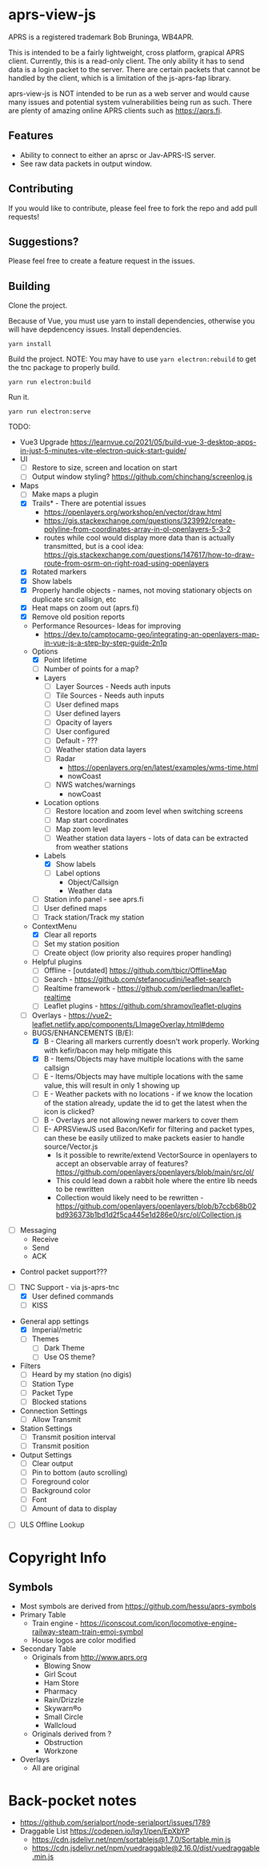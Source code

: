 # aprs-view-js

APRS is a registered trademark Bob Bruninga, WB4APR.

This is intended to be a fairly lightweight, cross platform, grapical APRS client.  Currently, this is a read-only client.  The only ability it has to send data is a login packet to the server.  There are certain packets that cannot be handled by the client, which is a limitation of the js-aprs-fap library.

aprs-view-js is NOT intended to be run as a web server and would cause many issues and potential system vulnerabilities being run as such.  There are plenty of amazing online APRS clients such as https://aprs.fi.

## Features
* Ability to connect to either an aprsc or Jav-APRS-IS server.
* See raw data packets in output window.

## Contributing
If you would like to contribute, please feel free to fork the repo and add pull requests!

## Suggestions?
Please feel free to create a feature request in the issues.

## Building
Clone the project.

Because of Vue, you must use yarn to install dependencies, otherwise you will have depdencency issues.
Install dependencies.
```
yarn install
```

Build the project.
NOTE: You may have to use ```yarn electron:rebuild``` to get the tnc package to properly build.
```
yarn run electron:build
```

Run it.
```
yarn run electron:serve
```

TODO:
* Vue3 Upgrade https://learnvue.co/2021/05/build-vue-3-desktop-apps-in-just-5-minutes-vite-electron-quick-start-guide/
* UI
    - [ ] Restore to size, screen and location on start
    - [ ] Output window styling? https://github.com/chinchang/screenlog.js
* Maps
    - [ ] Make maps a plugin
    - [x] Trails* - There are potential issues
        - https://openlayers.org/workshop/en/vector/draw.html
        - https://gis.stackexchange.com/questions/323992/create-polyline-from-coordinates-array-in-ol-openlayers-5-3-2
        - routes while cool would display more data than is actually transmitted, but is a cool idea: https://gis.stackexchange.com/questions/147617/how-to-draw-route-from-osrm-on-right-road-using-openlayers
    - [x] Rotated markers
    - [x] Show labels
    - [x] Properly handle objects - names, not moving stationary objects on duplicate src callsign, etc
    - [x] Heat maps on zoom out (aprs.fi)
    - [x] Remove old position reports
    - Performance Resources- Ideas for improving
        - https://dev.to/camptocamp-geo/integrating-an-openlayers-map-in-vue-js-a-step-by-step-guide-2n1p
    - Options
        - [x] Point lifetime
        - [ ] Number of points for a map?
        - Layers
            - [ ] Layer Sources - Needs auth inputs
            - [ ] Tile Sources - Needs auth inputs
            - [ ] User defined maps
            - [ ] User defined layers
            - [ ] Opacity of layers
            - [ ] User configured
            - [ ] Default - ???
            - [ ] Weather station data layers
            - [ ] Radar
                - https://openlayers.org/en/latest/examples/wms-time.html
                - nowCoast
            - [ ] NWS watches/warnings
                - nowCoast
        - Location options
            - [ ] Restore location and zoom level when switching screens
            - [ ] Map start coordinates
            - [ ] Map zoom level
            - [ ] Weather station data layers - lots of data can be extracted from weather stations
        - Labels
            - [x] Show labels
            - [ ] Label options
                - Object/Callsign
                - Weather data
        - [ ] Station info panel - see aprs.fi
        - [ ] User defined maps
        - [ ] Track station/Track my station
    - ContextMenu
        - [x] Clear all reports
        - [ ] Set my station position
        - [ ] Create object (low priority also requires proper handling)
    - Helpful plugins
        - [ ] Offline - [outdated] https://github.com/tbicr/OfflineMap
        - [ ] Search - https://github.com/stefanocudini/leaflet-search
        - [ ] Realtime framework - https://github.com/perliedman/leaflet-realtime
        - [ ] Leaflet plugins - https://github.com/shramov/leaflet-plugins
    - [ ] Overlays - https://vue2-leaflet.netlify.app/components/LImageOverlay.html#demo
    - BUGS/ENHANCEMENTS (B/E):
        - [x] B - Clearing all markers currently doesn't work properly.  Working with kefir/bacon may help mitigate this
        - [x] B - Items/Objects may have multiple locations with the same callsign
        - [ ] E - Items/Objects may have multiple locations with the same value, this will result in only 1 showing up
        - [ ] E - Weather packets with no locations - if we know the location of the station already, update the id to get the latest when the icon is clicked?
        - [ ] B - Overlays are not allowing newer markers to cover them
        - [ ] E- APRSViewJS used Bacon/Kefir for filtering and packet types, can these be easily utilized to make packets easier to handle
        source/Vector.js
            - Is it possible to rewrite/extend VectorSource in openlayers to accept an observable array of features? https://github.com/openlayers/openlayers/blob/main/src/ol/
            - This could lead down a rabbit hole where the entire lib needs to be rewritten
            - Collection would likely need to be rewritten - https://github.com/openlayers/openlayers/blob/b7ccb68b02bd936373b1bd1d2f5ca445e1d286e0/src/ol/Collection.js
- [ ] Messaging
    - Receive
    - Send
    - ACK
- Control packet support???
- [ ] TNC Support - via js-aprs-tnc
    - [x] User defined commands
    - [ ] KISS
- General app settings
    - [x] Imperial/metric
    - [ ] Themes
        - [ ] Dark Theme
        - [ ] Use OS theme?
- Filters
    - [ ] Heard by my station (no digis)
    - [ ] Station Type
    - [ ] Packet Type
    - [ ] Blocked stations
- Connection Settings
    - [ ] Allow Transmit
- Station Settings
    - [ ] Transmit position interval
    - [ ] Transmit position
- Output Settings
    - [ ] Clear output
    - [ ] Pin to bottom (auto scrolling)
    - [ ] Foreground color
    - [ ] Background color
    - [ ] Font
    - [ ] Amount of data to display
- [ ] ULS Offline Lookup

# Copyright Info
## Symbols
* Most symbols are derived from https://github.com/hessu/aprs-symbols
* Primary Table
    * Train engine - https://iconscout.com/icon/locomotive-engine-railway-steam-train-emoj-symbol
    * House logos are color modified
* Secondary Table
    * Originals from http://www.aprs.org
        * Blowing Snow
        * Girl Scout
        * Ham Store
        * Pharmacy
        * Rain/Drizzle
        * Skywarn&reg;o
        * Small Circle
        * Wallcloud
    * Originals derived from ?
        * Obstruction
        * Workzone
* Overlays
    * All are original

# Back-pocket notes
- https://github.com/serialport/node-serialport/issues/1789
- Draggable List https://codepen.io/lqy1/pen/EpXbYP
    - https://cdn.jsdelivr.net/npm/sortablejs@1.7.0/Sortable.min.js
    - https://cdn.jsdelivr.net/npm/vuedraggable@2.16.0/dist/vuedraggable.min.js
